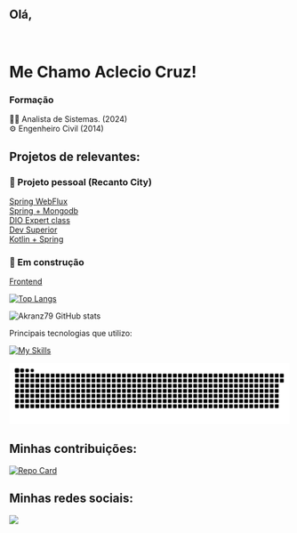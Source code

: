 
## Olá, 
<br> 
<h1>Me Chamo Aclecio Cruz!</h1>

### Formação

👨‍🎓 Analista de Sistemas. (2024)<br>
⚙  Engenheiro Civil (2014)<br>


## Projetos de relevantes:

### 🚀 Projeto pessoal (Recanto City)
[Spring WebFlux](https://github.com/acleciocruzdeveloper/spring-webflux)  <br />
[Spring + Mongodb](https://github.com/acleciocruzdeveloper/workshop-spring-boot-monbgodb)  <br />
[DIO Expert class](https://github.com/acleciocruzdeveloper/people-api-live/tree/master)  <br />
[Dev Superior](https://github.com/acleciocruzdeveloper/dsmovie)  <br />
[Kotlin + Spring](https://github.com/acleciocruzdeveloper/color-game)<br/>

### 🚧 Em construção
[Frontend](https://github.com/acleciocruzdeveloper/recantocity) <br />

[![Top Langs](https://github-readme-stats.vercel.app/api/top-langs/?username=acleciocruzdeveloper&layout=donut&theme=chartreuse-dark)](https://github.com/akranz79/github-readme-stats)
<p>
  
![Akranz79 GitHub stats](https://github-readme-stats.vercel.app/api?username=acleciocruzdeveloper&theme=chartreuse-dark&show_icons=true)
<p>
  
Principais tecnologias que utilizo: 
<p>

[![My Skills](https://skillicons.dev/icons?i=java,spring,kotlin,mysql,postgres,terraform,nodejs,typescript,aws,&theme=dark)](https://skillicons.dev)

![Snake animation](https://github.com/akranz79/akranz79/blob/main/github-contribution-grid-snake.svg)

## Minhas contribuições:

[![Repo Card](https://github-readme-stats.vercel.app/api/pin/?username=acleciocruzdeveloper&repo=dio-lab-open-source&bg_color=000&border_color=30A3DC&show_icons=true&icon_color=30A3DC&title_color=E94D5F&text_color=FFF)](https://github.com/acleciocruzdeveloper/SEUREPOSITORIO)

## Minhas redes sociais:
<div>
  <a href="https://www.linkedin.com/in/acleciocruz" target="_blank"><img src="https://img.shields.io/badge/-LinkedIn-%230077B5?style=for-the-badge&logo=linkedin&logoColor=white" target="_blank"></a>
</div>
